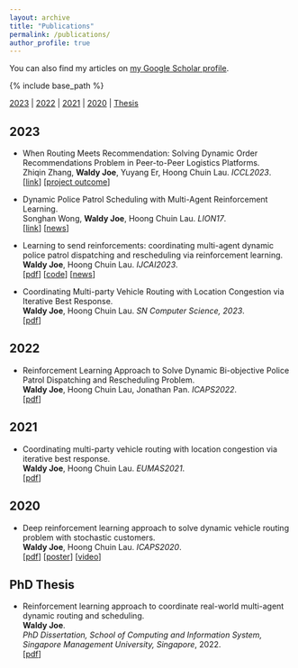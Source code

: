 ```yaml
---
layout: archive
title: "Publications"
permalink: /publications/
author_profile: true
---
```


You can also find my articles on 
<a href="https://scholar.google.com/citations?user=RGZhfxYAAAAJ&hl=en&inst=14102473421921925766">my Google Scholar profile</a>.

{% include base_path %}

[2023](#year2023) | [2022](#year2022) | [2021](#year2021) | [2020](#year2020) | [Thesis](#thesis)

## <a name="year2023"></a> 2023  
* When Routing Meets Recommendation: Solving Dynamic Order Recommendations Problem in Peer-to-Peer Logistics Platforms.     
    Zhiqin Zhang, **Waldy Joe**, Yuyang Er, Hoong Chuin Lau. <i>ICCL2023</i>.     
    [[link](https://link.springer.com/chapter/10.1007/978-3-031-43612-3_2)]
    [[project outcome](https://aisingapore.org/tech-offers/ai-based-dynamic-route-optimization-and-driver-job-recommendation-tool/)]

* Dynamic Police Patrol Scheduling with Multi-Agent Reinforcement Learning.     
    Songhan Wong, **Waldy Joe**, Hoong Chuin Lau. <i>LION17</i>.     
    [[link](https://link.springer.com/chapter/10.1007/978-3-031-44505-7_38)]
    [[news](https://computing.smu.edu.sg/news/2023/jul/17/smu-mitb-student-presents-groundbreaking-research-police-patrol-scheduling-lion17)]

* Learning to send reinforcements: coordinating multi-agent dynamic police patrol dispatching and rescheduling via reinforcement learning.      
    **Waldy Joe**, Hoong Chuin Lau. <i>IJCAI2023</i>.              
    [[pdf](https://www.ijcai.org/proceedings/2023/0018.pdf)]
    [[code](https://github.com/waldyjoe/MADPRP)]
    [[news](https://medium.com/@aminerscholar_39923/ijcai-2023%E4%B8%A8a-collection-of-papers-on-reinforcement-learning-744906679984)]

* Coordinating Multi-party Vehicle Routing with Location Congestion via Iterative Best Response.      
    **Waldy Joe**, Hoong Chuin Lau. <i>SN Computer Science, 2023</i>.    
    [[pdf](https://waldyjoe.github.io/files/Waldy_SNCompSci2023.pdf)]      

## <a name="year2022"></a> 2022  

* Reinforcement Learning Approach to Solve Dynamic Bi-objective Police Patrol Dispatching and Rescheduling Problem.   
    **Waldy Joe**, Hoong Chuin Lau, Jonathan Pan. <i>ICAPS2022</i>.    
    [[pdf](https://ojs.aaai.org/index.php/ICAPS/article/download/19831/19590)]

## <a name="year2021"></a> 2021  

* Coordinating multi-party vehicle routing with location congestion via iterative best response.   
    **Waldy Joe**, Hoong Chuin Lau. <i>EUMAS2021</i>.     
    [[pdf](https://ink.library.smu.edu.sg/cgi/viewcontent.cgi?article=7026&context=sis_research)]

## <a name="year2020"></a> 2020  

* Deep reinforcement learning approach to solve dynamic vehicle routing problem with stochastic customers.   
    **Waldy Joe**, Hoong Chuin Lau. <i>ICAPS2020</i>.      
    [[pdf](https://waldyjoe.github.io/files/Waldy_ICAPS2020.pdf)]
    [[poster](https://icaps20.icaps-conference.org/posters/poster16.pdf)]
    [[video](https://www.youtube.com/watch?v=T2Y2iCB_qI4)]


## <a name="thesis"></a> PhD Thesis
* Reinforcement learning approach to coordinate real-world multi-agent dynamic routing and scheduling.         
    **Waldy Joe**.      
    <i>PhD Dissertation, School of Computing and Information System, Singapore Management University, Singapore</i>, 2022.                           
    [[pdf](https://waldyjoe.github.io/publications/Waldy_Dissertation.pdf)]

